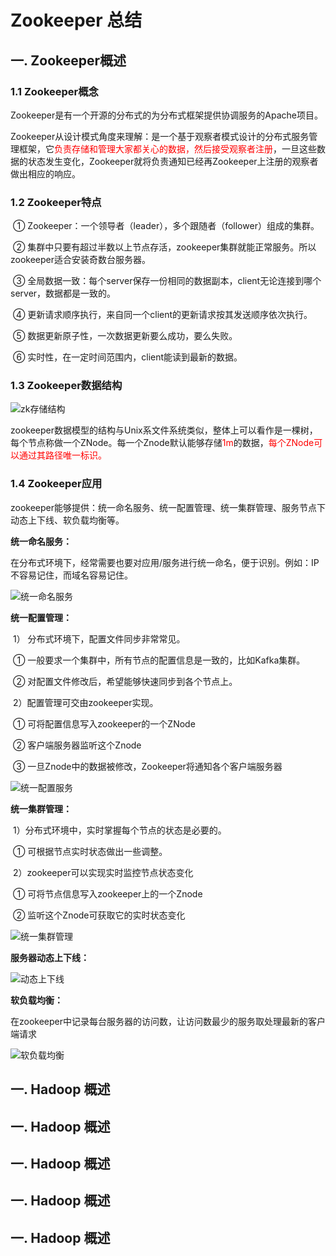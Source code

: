 # Zookeeper 总结

## 一.  Zookeeper概述
### 1.1  Zookeeper概念

​	Zookeeper是有一个开源的分布式的为分布式框架提供协调服务的Apache项目。

​	Zookeeper从设计模式角度来理解：是一个基于观察者模式设计的分布式服务管理框架，它<font color=red>负责存储和管理大家都关心的数据，然后接受观察者注册</font>，一旦这些数据的状态发生变化，Zookeeper就将负责通知已经再Zookeeper上注册的观察者做出相应的响应。

### 1.2  Zookeeper特点

​	① Zookeeper：一个领导者（leader），多个跟随者（follower）组成的集群。

​	② 集群中只要有超过半数以上节点存活，zookeeper集群就能正常服务。所以zookeeper适合安装奇数台服务器。

​	③ 全局数据一致：每个server保存一份相同的数据副本，client无论连接到哪个server，数据都是一致的。

​	④ 更新请求顺序执行，来自同一个client的更新请求按其发送顺序依次执行。

​	⑤ 数据更新原子性，一次数据更新要么成功，要么失败。

​	⑥ 实时性，在一定时间范围内，client能读到最新的数据。

### 1.3  Zookeeper数据结构

![zk存储结构](../Zookeeper/img/zk存储结构.png)

​	zookeeper数据模型的结构与Unix系文件系统类似，整体上可以看作是一棵树，每个节点称做一个ZNode。每一个Znode默认能够存储<font color=red>1m</font>的数据，<font color=red>每个ZNode可以通过其路径唯一标识。</font>

### 1.4  Zookeeper应用

​	zookeeper能够提供：统一命名服务、统一配置管理、统一集群管理、服务节点下动态上下线、软负载均衡等。

**统一命名服务：**

​	在分布式环境下，经常需要也要对应用/服务进行统一命名，便于识别。例如：IP不容易记住，而域名容易记住。

![统一命名服务](../Zookeeper/img/统一命名.png)

**统一配置管理：**

​	1） 分布式环境下，配置文件同步非常常见。

​		① 一般要求一个集群中，所有节点的配置信息是一致的，比如Kafka集群。

​		② 对配置文件修改后，希望能够快速同步到各个节点上。

​	2）配置管理可交由zookeeper实现。

​		① 可将配置信息写入zookeeper的一个ZNode

​		② 客户端服务器监听这个Znode

​		③ 一旦Znode中的数据被修改，Zookeeper将通知各个客户端服务器

![统一配置服务](../Zookeeper/img/统一配置.png)

**统一集群管理：**

​	1）分布式环境中，实时掌握每个节点的状态是必要的。

​		① 可根据节点实时状态做出一些调整。

​	2）zookeeper可以实现实时监控节点状态变化

​		① 可将节点信息写入zookeeper上的一个Znode

​		② 监听这个Znode可获取它的实时状态变化

![统一集群管理](../Zookeeper/img/统一集群管理.png)

**服务器动态上下线：**

![动态上下线](../Zookeeper/img/动态上下线.png)

**软负载均衡：**

​	在zookeeper中记录每台服务器的访问数，让访问数最少的服务取处理最新的客户端请求

![软负载均衡](../Zookeeper/img/软负载均衡.png)


## 一.  Hadoop 概述

## 一.  Hadoop 概述

## 一.  Hadoop 概述

## 一.  Hadoop 概述

## 一.  Hadoop 概述
